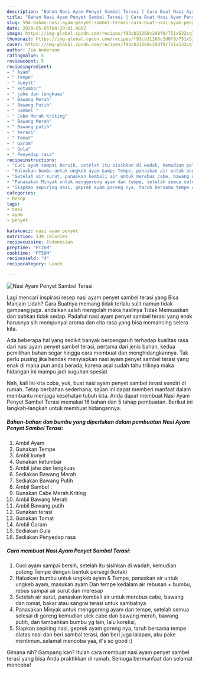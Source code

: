 ```yaml
---
description: "Bahan Nasi Ayam Penyet Sambel Terasi | Cara Buat Nasi Ayam Penyet Sambel Terasi Yang Sedap"
title: "Bahan Nasi Ayam Penyet Sambel Terasi | Cara Buat Nasi Ayam Penyet Sambel Terasi Yang Sedap"
slug: 594-bahan-nasi-ayam-penyet-sambel-terasi-cara-buat-nasi-ayam-penyet-sambel-terasi-yang-sedap
date: 2020-05-05T04:20:01.480Z
image: https://img-global.cpcdn.com/recipes/f93cb31268c2d8f9/751x532cq70/nasi-ayam-penyet-sambel-terasi-foto-resep-utama.jpg
thumbnail: https://img-global.cpcdn.com/recipes/f93cb31268c2d8f9/751x532cq70/nasi-ayam-penyet-sambel-terasi-foto-resep-utama.jpg
cover: https://img-global.cpcdn.com/recipes/f93cb31268c2d8f9/751x532cq70/nasi-ayam-penyet-sambel-terasi-foto-resep-utama.jpg
author: Jim Anderson
ratingvalue: 5
reviewcount: 5
recipeingredient:
- " Ayam"
- " Tempe"
- " kunyit"
- " ketumbar"
- " jahe dan lengkuas"
- " Bawang Merah"
- " Bawang Putih"
- " Sambel "
- " Cabe Merah Kriting"
- " Bawang Merah"
- " Bawang putih"
- " terasi"
- " Tomat"
- " Garam"
- " Gula"
- " Penyedap rasa"
recipeinstructions:
- "Cuci ayam sampai bersih, setelah itu sisihkan di wadah, kemudian potong Tempe dengan bentuk persegi (kotak)"
- "Haluskan bumbu untuk ungkeb ayam &amp; Tempe, panaskan air untuk ungkeb ayam, masukan ayam Dan tempe kedalam air rebusan + bumbu, rebus sampai air surut dan meresap"
- "Setelah air surut, panaskan kembali air untuk merebus cabe, bawang dan tomat, bakar atau sangrai terasi untuk sambalnya"
- "Panasakan Minyak untuk menggoreng ayam dan tempe, setelah semua selesai di goreng kemudian ulek cabe dan bawang merah, bawang putih, dan tambahkan bumbu yg lain, lalu koreksi,"
- "Siapkan sepiring nasi, geprek ayam goreng nya, taruh bersama tempe diatas nasi dan beri sambal terasi, dan beri juga lalapan, aku pake mentimun..selamat mencoba yaa, it&#39;s so good :)"
categories:
- Resep
tags:
- nasi
- ayam
- penyet

katakunci: nasi ayam penyet 
nutrition: 139 calories
recipecuisine: Indonesian
preptime: "PT26M"
cooktime: "PT58M"
recipeyield: "4"
recipecategory: Lunch

---
```



![Nasi Ayam Penyet Sambel Terasi](https://img-global.cpcdn.com/recipes/f93cb31268c2d8f9/751x532cq70/nasi-ayam-penyet-sambel-terasi-foto-resep-utama.jpg)

Lagi mencari inspirasi resep nasi ayam penyet sambel terasi yang Bisa Manjain Lidah? Cara Buatnya memang tidak terlalu sulit namun tidak gampang juga. andaikan salah mengolah maka hasilnya Tidak Memuaskan dan bahkan tidak sedap. Padahal nasi ayam penyet sambel terasi yang enak harusnya sih mempunyai aroma dan cita rasa yang bisa memancing selera kita.



Ada beberapa hal yang sedikit banyak berpengaruh terhadap kualitas rasa dari nasi ayam penyet sambel terasi, pertama dari jenis bahan, kedua pemilihan bahan segar hingga cara membuat dan menghidangkannya. Tak perlu pusing jika hendak menyiapkan nasi ayam penyet sambel terasi yang enak di mana pun anda berada, karena asal sudah tahu triknya maka hidangan ini mampu jadi suguhan spesial.


Nah, kali ini kita coba, yuk, buat nasi ayam penyet sambel terasi sendiri di rumah. Tetap berbahan sederhana, sajian ini dapat memberi manfaat dalam membantu menjaga kesehatan tubuh kita. Anda dapat membuat Nasi Ayam Penyet Sambel Terasi memakai 16 bahan dan 5 tahap pembuatan. Berikut ini langkah-langkah untuk membuat hidangannya.

<!--inarticleads1-->

##### Bahan-bahan dan bumbu yang diperlukan dalam pembuatan Nasi Ayam Penyet Sambel Terasi:

1. Ambil  Ayam
1. Gunakan  Tempe
1. Ambil  kunyit
1. Gunakan  ketumbar
1. Ambil  jahe dan lengkuas
1. Sediakan  Bawang Merah
1. Sediakan  Bawang Putih
1. Ambil  Sambel :
1. Gunakan  Cabe Merah Kriting
1. Ambil  Bawang Merah
1. Ambil  Bawang putih
1. Gunakan  terasi
1. Gunakan  Tomat
1. Ambil  Garam
1. Sediakan  Gula
1. Sediakan  Penyedap rasa




<!--inarticleads2-->

##### Cara membuat Nasi Ayam Penyet Sambel Terasi:

1. Cuci ayam sampai bersih, setelah itu sisihkan di wadah, kemudian potong Tempe dengan bentuk persegi (kotak)
1. Haluskan bumbu untuk ungkeb ayam &amp; Tempe, panaskan air untuk ungkeb ayam, masukan ayam Dan tempe kedalam air rebusan + bumbu, rebus sampai air surut dan meresap
1. Setelah air surut, panaskan kembali air untuk merebus cabe, bawang dan tomat, bakar atau sangrai terasi untuk sambalnya
1. Panasakan Minyak untuk menggoreng ayam dan tempe, setelah semua selesai di goreng kemudian ulek cabe dan bawang merah, bawang putih, dan tambahkan bumbu yg lain, lalu koreksi,
1. Siapkan sepiring nasi, geprek ayam goreng nya, taruh bersama tempe diatas nasi dan beri sambal terasi, dan beri juga lalapan, aku pake mentimun..selamat mencoba yaa, it&#39;s so good :)




Gimana nih? Gampang kan? Itulah cara membuat nasi ayam penyet sambel terasi yang bisa Anda praktikkan di rumah. Semoga bermanfaat dan selamat mencoba!
